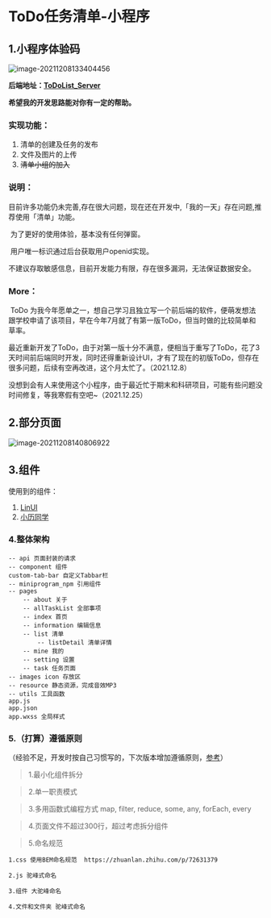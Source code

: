 # ToDo任务清单-小程序

## 1.小程序体验码

<img src="https://gitee.com/wx_a1fae56917/images/raw/master/TyporaImages/image-20211208133404456.png" alt="image-20211208133404456"  />

**后端地址：[ToDoList_Server](https://github.com/fangfang1122/ToDoList_Server)**

**希望我的开发思路能对你有一定的帮助。**

### 实现功能：

1. 清单的创建及任务的发布
2. 文件及图片的上传
3. ~~清单小组的加入~~

### 说明：

​    目前许多功能仍未完善,存在很大问题，现在还在开发中,「我的一天」存在问题,推荐使用「清单」功能。

​	为了更好的使用体验，基本没有任何弹窗。

​	用户唯一标识通过后台获取用户openid实现。

​	不建议存取敏感信息，目前开发能力有限，存在很多漏洞，无法保证数据安全。

### More：

​    ToDo 为我今年愿单之一，想自己学习且独立写一个前后端的软件，便萌发想法跟学校申请了该项目，早在今年7月就了有第一版ToDo，但当时做的比较简单和草率。

​    最近重新开发了ToDo，由于对第一版十分不满意，便相当于重写了ToDo，花了3天时间前后端同时开发，同时还得重新设计UI，才有了现在的初版ToDo，但存在很多问题，后续有空再改进，这个月太忙了。（2021.12.8）

​	没想到会有人来使用这个小程序，由于最近忙于期末和科研项目，可能有些问题没时间修复，等我寒假有空吧~（2021.12.25）

## 2.部分页面

![image-20211208140806922](https://gitee.com/wx_a1fae56917/images/raw/master/TyporaImages/image-20211208140806922.png)

## 3.组件

使用到的组件：

1. [LinUI](https://doc.mini.talelin.com/start/)
2. [小历同学](https://treadpit.github.io/wx_calendar/)

### 4.整体架构

```
-- api 页面封装的请求
-- component 组件
custom-tab-bar 自定义Tabbar栏
-- miniprogram_npm 引用组件
-- pages
    -- about 关于
    -- allTaskList 全部事项
    -- index 首页
    -- information 编辑信息
    -- list 清单
    	-- listDetail 清单详情
    -- mine 我的
    -- setting 设置
    -- task 任务页面
-- images icon 存放区
-- resource 静态资源，完成音效MP3
-- utils 工具函数
app.js
app.json 
app.wxss 全局样式
```

### 5.（打算）遵循原则

（经验不足，开发时按自己习惯写的，下次版本增加遵循原则，[参考](https://github.com/MrXujiang/openCoder/tree/master/webapp)）

> 1.最小化组件拆分

> 2.单一职责模式

> 3.多用函数式编程方式 map, filter, reduce, some, any, forEach, every

> 4.页面文件不超过300行，超过考虑拆分组件

> 5.命名规范

```
1.css 使用BEM命名规范  https://zhuanlan.zhihu.com/p/72631379

2.js 驼峰式命名  

3.组件 大驼峰命名  

4.文件和文件夹 驼峰式命名
```

